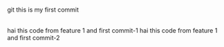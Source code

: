 ####
git this is my first commit 

######
hai this code from feature 1 and first commit-1
hai this code from feature 1 and first commit-2